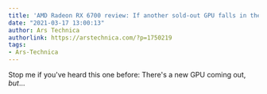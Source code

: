 ```yaml
---
title: 'AMD Radeon RX 6700 review: If another sold-out GPU falls in the forest…'
date: "2021-03-17 13:00:13"
author: Ars Technica
authorlink: https://arstechnica.com/?p=1750219
tags:
- Ars-Technica
---
```

Stop me if you've heard this one before: There's a new GPU coming out, <em>but</em>...